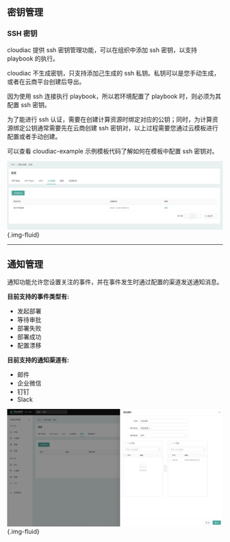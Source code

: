 ## 密钥管理

### SSH 密钥

cloudiac 提供 ssh 密钥管理功能，可以在组织中添加 ssh 密钥，以支持 playbook 的执行。

cloudiac 不生成密钥，只支持添加己生成的 ssh 私钥。私钥可以是您手动生成，或者在云商平台创建后导出。

因为使用 ssh 连接执行 playbook，所以若环境配置了 playbook 时，则必须为其配置 ssh 密钥。

为了能进行 ssh 认证，需要在创建计算资源时绑定对应的公钥；同时，为计算资源绑定公钥通常需要先在云商创建 ssh 密钥对，以上过程需要您通过云模板进行配置或者手动创建。

可以查看 cloudiac-example 示例模板代码了解如何在模板中配置 ssh 密钥对。

![image-20211223154720024](../images/WX20211224-163923@2x.png){.img-fluid}

------
## 通知管理
通知功能允许您设置关注的事件，并在事件发生时通过配置的渠道发送通知消息。

**目前支持的事件类型有:**

- 发起部署
- 等待审批
- 部署失败
- 部署成功
- 配置漂移

**目前支持的通知渠道有:**

- 邮件
- 企业微信
- 钉钉
- Slack

![image-20211223154720024](../images/WX20211224-163714@2x.png){.img-fluid}
